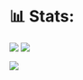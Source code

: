 # 📊 Stats:
<img src="https://github-readme-stats-wheat-two-53.vercel.app/api?username=fialh0&theme=dracula&hide_border=false&include_all_commits=false&count_private=false" />
<img src="https://github-readme-streak-stats.herokuapp.com/?user=fialh0&theme=dracula&hide_border=false" />


![](https://github-readme-stats-wheat-two-53.vercel.app/api/top-langs/?username=fialh0&theme=dracula&hide_border=false&include_all_commits=false&count_private=false&layout=compact)
